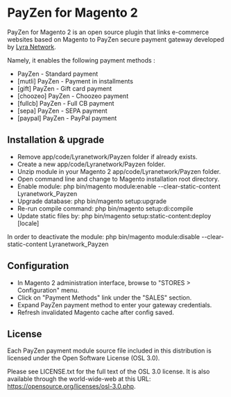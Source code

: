 # PayZen for Magento 2

PayZen for Magento 2 is an open source plugin that links e-commerce websites based on Magento to PayZen secure payment gateway developed by [Lyra Network](https://www.lyra.com/).

Namely, it enables the following payment methods :
* PayZen - Standard payment
* [mutli] PayZen - Payment in installments
* [gift] PayZen - Gift card payment
* [choozeo] PayZen - Choozeo payment
* [fullcb] PayZen - Full CB payment
* [sepa] PayZen - SEPA payment
* [paypal] PayZen - PayPal payment

## Installation & upgrade

- Remove app/code/Lyranetwork/Payzen folder if already exists.
- Create a new app/code/Lyranetwork/Payzen folder.
- Unzip module in your Magento 2 app/code/Lyranetwork/Payzen folder.
- Open command line and change to Magento installation root directory.
- Enable module: php bin/magento module:enable --clear-static-content Lyranetwork_Payzen
- Upgrade database: php bin/magento setup:upgrade
- Re-run compile command: php bin/magento setup:di:compile
- Update static files by: php bin/magento setup:static-content:deploy [locale]

In order to deactivate the module: php bin/magento module:disable --clear-static-content Lyranetwork_Payzen

## Configuration

- In Magento 2 administration interface, browse to "STORES > Configuration" menu.
- Click on "Payment Methods" link under the "SALES" section.
- Expand PayZen payment method to enter your gateway credentials.
- Refresh invalidated Magento cache after config saved. 

## License

Each PayZen payment module source file included in this distribution is licensed under the Open Software License (OSL 3.0).

Please see LICENSE.txt for the full text of the OSL 3.0 license. It is also available through the world-wide-web at this URL: https://opensource.org/licenses/osl-3.0.php.